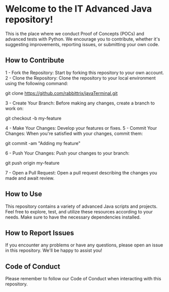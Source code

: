 # Welcome to the IT Advanced Java repository! 

This is the place where we conduct Proof of Concepts (POCs) and advanced tests with Python. 
We encourage you to contribute, whether it's suggesting improvements, reporting issues, or submitting your own code.

## How to Contribute
1 - Fork the Repository: Start by forking this repository to your own account.
2 - Clone the Repository: Clone the repository to your local environment using the following command:

git clone https://github.com/rabbittrix/javaTerminal.git

3 - Create Your Branch: Before making any changes, create a branch to work on:

git checkout -b my-feature

4 - Make Your Changes: Develop your features or fixes.
5 - Commit Your Changes: When you're satisfied with your changes, commit them:

git commit -am "Adding my feature"

6 - Push Your Changes: Push your changes to your branch:

git push origin my-feature

7 - Open a Pull Request: Open a pull request describing the changes you made and await review.

## How to Use
This repository contains a variety of advanced Java scripts and projects. Feel free to explore, test, and utilize these resources according to your needs. Make sure to have the necessary dependencies installed.

## How to Report Issues
If you encounter any problems or have any questions, please open an issue in this repository. We'll be happy to assist you!

## Code of Conduct
Please remember to follow our Code of Conduct when interacting with this repository.
